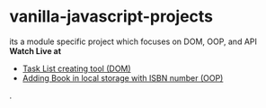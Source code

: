 # vanilla-javascript-projects
its a module specific project which focuses on DOM, OOP, and API  <br />
<b>Watch Live at </b> <br /> 
<ul>
  <li><a href="https://shubiour.github.io/Tasklist/">Task List creating tool (DOM)</a></li>
  <li><a href="https://shubiour.github.io/BookList/">Adding Book in local storage with ISBN number  (OOP)</a></li>
</ul>
 
.
